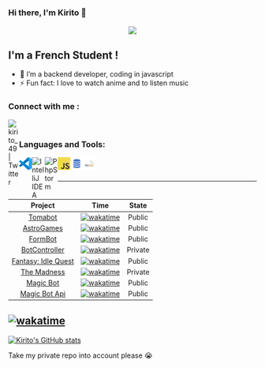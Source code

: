 ### Hi there, I'm Kirito 👋 

<p align="center">
  <a align="center" href="https://discords.com/bio/p/kirit049" target="_blank">
    <img align="center" src="https://discord.c99.nl/widget/theme-2/370647365532647424.png"/>
  </a>
</p>

## I'm a French Student !

- 🌱 I’m a backend developer, coding in javascript
- ⚡ Fun fact: I love to watch anime and to listen music

### Connect with me :

[<img align="left" alt="kirito_49 | Twitter" width="22px" src="https://cdn.jsdelivr.net/npm/simple-icons@v3/icons/twitter.svg" />](https://twitter.com/kirito_49)

<br />

### Languages and Tools:


<img align="left" alt="Visual Studio Code" width="26px" src="https://raw.githubusercontent.com/github/explore/80688e429a7d4ef2fca1e82350fe8e3517d3494d/topics/visual-studio-code/visual-studio-code.png" />
<img align="left" alt="IntelliJ IDEA" width="26px" src="https://upload.wikimedia.org/wikipedia/commons/thumb/9/9c/IntelliJ_IDEA_Icon.svg/1200px-IntelliJ_IDEA_Icon.svg.png" />
<img align="left" alt="PhpStorm" width="26px" src="https://upload.wikimedia.org/wikipedia/commons/thumb/c/c9/PhpStorm_Icon.svg/1200px-PhpStorm_Icon.svg.png" />
<img align="left" alt="JavaScript" width="26px" src="https://raw.githubusercontent.com/github/explore/80688e429a7d4ef2fca1e82350fe8e3517d3494d/topics/javascript/javascript.png" />
<img align="left" alt="SQL" width="26px" src="https://raw.githubusercontent.com/github/explore/80688e429a7d4ef2fca1e82350fe8e3517d3494d/topics/sql/sql.png" />
<img align="left" alt="MySQL" width="26px" src="https://raw.githubusercontent.com/github/explore/80688e429a7d4ef2fca1e82350fe8e3517d3494d/topics/mysql/mysql.png" />

<br />
<br />

---

| Project | Time | State |
|:---:|:---:|:---:|
| [Tomabot](https://www.botmarket.ovh) | [![wakatime](https://wakatime.com/badge/user/84cc0761-0fb3-4653-acf0-e0deb255f007/project/944f60de-ac2c-4eb8-bd52-04733f29bde3.svg?style=for-the-badge)](https://wakatime.com/badge/user/84cc0761-0fb3-4653-acf0-e0deb255f007/project/944f60de-ac2c-4eb8-bd52-04733f29bde3) | Public |
| [AstroGames](https://www.botmarket.ovh) | [![wakatime](https://wakatime.com/badge/user/84cc0761-0fb3-4653-acf0-e0deb255f007/project/ccfe1c40-8e8a-42f4-95f8-2393f8e2b481.svg?style=for-the-badge)](https://wakatime.com/badge/user/84cc0761-0fb3-4653-acf0-e0deb255f007/project/ccfe1c40-8e8a-42f4-95f8-2393f8e2b481) | Public |
| [FormBot](https://www.botmarket.ovh) | [![wakatime](https://wakatime.com/badge/user/84cc0761-0fb3-4653-acf0-e0deb255f007/project/09ee2561-c4cb-48fb-ba35-4ae7020e78b2.svg?style=for-the-badge)](https://wakatime.com/badge/user/84cc0761-0fb3-4653-acf0-e0deb255f007/project/09ee2561-c4cb-48fb-ba35-4ae7020e78b2) | Public |
| [BotController](https://www.botmarket.ovh) | [![wakatime](https://wakatime.com/badge/user/84cc0761-0fb3-4653-acf0-e0deb255f007/project/afb7b7f5-e39c-4afc-a6db-674f4cc2395a.svg?style=for-the-badge)](https://wakatime.com/badge/user/84cc0761-0fb3-4653-acf0-e0deb255f007/project/afb7b7f5-e39c-4afc-a6db-674f4cc2395a) | Private |
| [Fantasy: Idle Quest](https://www.botmarket.ovh) | [![wakatime](https://wakatime.com/badge/user/84cc0761-0fb3-4653-acf0-e0deb255f007/project/ba6fc04b-8a3d-4936-83e4-0cdc7e82f09c.svg?style=for-the-badge)](https://wakatime.com/badge/user/84cc0761-0fb3-4653-acf0-e0deb255f007/project/ba6fc04b-8a3d-4936-83e4-0cdc7e82f09c) | Public |
| [The Madness](https://www.botmarket.ovh) | [![wakatime](https://wakatime.com/badge/user/84cc0761-0fb3-4653-acf0-e0deb255f007/project/bee37e37-c0e5-4b39-835b-d912ac976d1d.svg?style=for-the-badge)](https://wakatime.com/badge/user/84cc0761-0fb3-4653-acf0-e0deb255f007/project/bee37e37-c0e5-4b39-835b-d912ac976d1d) | Private |
| [Magic Bot](https://github.com/MagicBotTeam) | [![wakatime](https://wakatime.com/badge/user/84cc0761-0fb3-4653-acf0-e0deb255f007/project/56455e0f-0f4d-439b-aa8e-b3ab6d252816.svg?style=for-the-badge)](https://wakatime.com/badge/user/84cc0761-0fb3-4653-acf0-e0deb255f007/project/56455e0f-0f4d-439b-aa8e-b3ab6d252816) | Public |
| [Magic Bot Api](https://github.com/MagicBotTeam) | [![wakatime](https://wakatime.com/badge/user/84cc0761-0fb3-4653-acf0-e0deb255f007/project/c2085976-5eb9-49a2-8ba4-0a438b6f3978.svg?style=for-the-badge)](https://wakatime.com/badge/user/84cc0761-0fb3-4653-acf0-e0deb255f007/project/c2085976-5eb9-49a2-8ba4-0a438b6f3978) | Public |

[![wakatime](https://wakatime.com/badge/user/84cc0761-0fb3-4653-acf0-e0deb255f007.svg?style=for-the-badge)](https://wakatime.com/@84cc0761-0fb3-4653-acf0-e0deb255f007)
---

[![Kirito's GitHub stats](https://github-readme-stats.vercel.app/api?username=Kirit049-RW&hide=commits,prs&include_all_commits=true&count_private=true&show_icons=true&line_height=20&title_color=FFFFFF&icon_color=FFFFFF&text_color=FFFFFF&bg_color=0D1117)](https://www.youtube.com/watch?v=dQw4w9WgXcQ&ab_channel=RickAstley)

Take my private repo into account please 😭

